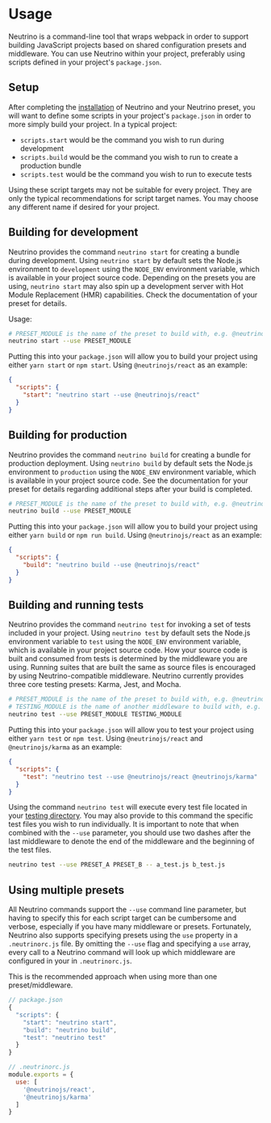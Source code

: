 # Usage

Neutrino is a command-line tool that wraps webpack in order to support building JavaScript projects
based on shared configuration presets and middleware. You can use Neutrino within your project, preferably using
scripts defined in your project's `package.json`.

## Setup

After completing the [installation](./installation/index.md) of Neutrino and your Neutrino preset, you will
want to define some scripts in your project's `package.json` in order to more simply build your project.
In a typical project:

- `scripts.start` would be the command you wish to run during development
- `scripts.build` would be the command you wish to run to create a production bundle
- `scripts.test` would be the command you wish to run to execute tests

Using these script targets may not be suitable for every project. They are only the
typical recommendations for script target names. You may choose any different name if desired
for your project.

## Building for development

Neutrino provides the command `neutrino start` for creating a bundle during development. Using
`neutrino start` by default sets the Node.js environment to `development` using the `NODE_ENV` environment variable,
which is available in your project source code. Depending on the presets you are using, `neutrino start`
may also spin up a development server with Hot Module Replacement (HMR) capabilities.
Check the documentation of your preset for details.

Usage:

```bash
# PRESET_MODULE is the name of the preset to build with, e.g. @neutrinojs/react
neutrino start --use PRESET_MODULE
```

Putting this into your `package.json` will allow you to build your project using either
`yarn start` or `npm start`. Using `@neutrinojs/react` as an example:

```json
{
  "scripts": {
    "start": "neutrino start --use @neutrinojs/react"
  }
}
```

## Building for production

Neutrino provides the command `neutrino build` for creating a bundle for production deployment.
Using `neutrino build` by default sets the Node.js environment to `production` using the `NODE_ENV` environment variable,
which is available in your project source code. See the documentation for your preset for details regarding additional
steps after your build is completed.

```bash
# PRESET_MODULE is the name of the preset to build with, e.g. @neutrinojs/react
neutrino build --use PRESET_MODULE
```

Putting this into your `package.json` will allow you to build your project using either
`yarn build` or `npm run build`. Using `@neutrinojs/react` as an example:

```json
{
  "scripts": {
    "build": "neutrino build --use @neutrinojs/react"
  }
}
```

## Building and running tests

Neutrino provides the command `neutrino test` for invoking a set of tests included in your project.
Using `neutrino test` by default sets the Node.js environment variable to `test` using the `NODE_ENV` environment
variable, which is available in your project source code. How your source code is built and consumed from tests
is determined by the middleware you are using. Running suites that are built the same as source files is encouraged by
using Neutrino-compatible middleware. Neutrino currently provides three core testing presets: Karma, Jest, and Mocha.

```bash
# PRESET_MODULE is the name of the preset to build with, e.g. @neutrinojs/react
# TESTING_MODULE is the name of another middleware to build with, e.g. @neutrinojs/karma
neutrino test --use PRESET_MODULE TESTING_MODULE
```

Putting this into your `package.json` will allow you to test your project using either
`yarn test` or `npm test`. Using `@neutrinojs/react` and `@neutrinojs/karma` as an example:

```json
{
  "scripts": {
    "test": "neutrino test --use @neutrinojs/react @neutrinojs/karma"
  }
}
```

Using the command `neutrino test` will execute every test file located in your
[testing directory](./project-layout#Testing). You may also provide to this command the specific test files you wish
to run individually. It is important to note that when combined with the `--use` parameter, you should use two
dashes after the last middleware to denote the end of the middleware and the beginning of the test files.

```bash
neutrino test --use PRESET_A PRESET_B -- a_test.js b_test.js
```

## Using multiple presets

All Neutrino commands support the `--use` command line parameter, but having to specify this for each script target
can be cumbersome and verbose, especially if you have many middleware or presets. Fortunately, Neutrino also supports
specifying presets using the `use` property in a `.neutrinorc.js` file. By omitting the `--use`
flag and specifying a `use` array, every call to a Neutrino command will look up which middleware
are configured in your in `.neutrinorc.js`.

This is the recommended approach when using more than one preset/middleware.

```js
// package.json
{
  "scripts": {
    "start": "neutrino start",
    "build": "neutrino build",
    "test": "neutrino test"
  }
}
```

```js
// .neutrinorc.js
module.exports = {
  use: [
    '@neutrinojs/react',
    '@neutrinojs/karma'
  ]
}
```
